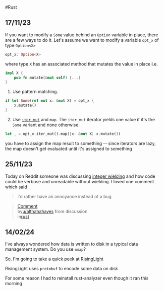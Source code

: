#Rust

## 17/11/23

If you want to modify a `Some` value behind an `Option` variable in place, there are a few ways to do it. Let's assume we want to modify a variable `opt_x` of type `Option<X>`

```rust
opt_x: Option<X>
```

where type `X` has an associated method that mutates the value in place i.e. 

```rust
impl X {
	pub fn mutate(&mut self) {...}
}
```

1. Use pattern matching.
```rust
if let Some(ref mut x: &mut X) = opt_x {
	x.mutate()
}
```

2. Use [`iter_mut`](https://doc.rust-lang.org/std/option/struct.IterMut.html) and `map`. The `iter_mut` iterator yields one value if it's the `Some` variant and none otherwise.

```rust
let _ = opt_x.iter_mut().map(|x: &mut X| x.mutate())
```

you have to assign the map result to something -- since iterators are lazy, the map doesn't get evaluated until it's assigned to something

## 25/11/23

Today on Reddit someone was discussing [integer wielding](https://internals.rust-lang.org/t/pre-rfc-implicit-number-type-widening/10432/19) and how code could be verbose and unreadable without wielding. I loved one comment which said

> I'd rather have an annoyance instead of a bug.

<blockquote class="reddit-embed-bq" data-embed-height="220"><a href="https://www.reddit.com/r/rust/comments/1833k19/comment/kamde3v/">Comment</a><br> by<a href="https://www.reddit.com/user/althahahayes/">u/althahahayes</a> from discussion<a href="https://www.reddit.com/r/rust/comments/1833k19/what_is_the_idiomatic_way_to_deal_with_mixed/"><no value=""></no></a><br> in<a href="https://www.reddit.com/r/rust/">rust</a></blockquote><script async="" src="https://embed.reddit.com/widgets.js" charset="UTF-8"></script>

## 14/02/24

I've always wondered how data is written to disk in a typical data management system. Do you use `mmap`? 

So, I'm going to take a quick peek at [RisingLight](https://github.com/risinglightdb/risinglight)

RisingLight uses `protobuf` to encode some data on disk

For some reason I had to reinstall rust-analyzer even though it ran this morning



